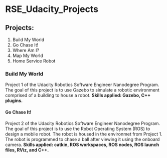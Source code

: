 # RSE_Udacity_Projects

## Projects:
1. Build My World
2. Go Chase It!
3. Where Am I?
4. Map My World
5. Home Service Robot

### Build My World
Project 1 of the Udacity Robotics Software Engineer Nanodegree Program.
The goal of this project is to use Gazebo to simulate a robotic environment comprised of a building to house a robot. 
**Skills applied: Gazebo, C++ plugins.** 

#### Go Chase It!
Project 2 of the Udacity Robotics Software Engineer Nanodegree Program.
The goal of this project is to use the Robot Operating System (ROS) to design a mobile robot. The robot is housed in the environmet from Project 1. The robot is programmed to chase a ball after viewing it using the onboard camera. 
**Skills applied: catkin, ROS workspaces, ROS nodes, ROS launch files, RViz, and C++.** 
